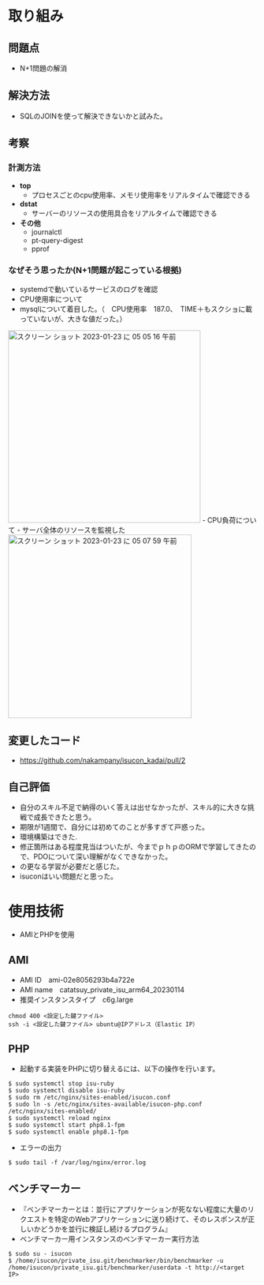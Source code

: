 # 取り組み
## 問題点
- N+1問題の解消
## 解決方法
- SQLのJOINを使って解決できないかと試みた。
## 考察
### 計測方法
- **top**
  - プロセスごとのcpu使用率、メモリ使用率をリアルタイムで確認できる
- **dstat**
  - サーバーのリソースの使用具合をリアルタイムで確認できる
- **その他**
  - journalctl
  - pt-query-digest
  - pprof
### なぜそう思ったか(N+1問題が起こっている根拠)
- systemdで動いているサービスのログを確認
- CPU使用率について
- mysqlについて着目した。（　CPU使用率　187.0、　TIME＋もスクショに載っていないが、大きな値だった。）　　
<img width="390" alt="スクリーン ショット 2023-01-23 に 05 05 16 午前" src="https://user-images.githubusercontent.com/103278404/214067981-0f5624fa-9af9-47dc-bd53-167e963a94a8.png">
- CPU負荷について
- サーバ全体のリソースを監視した
<img width="372" alt="スクリーン ショット 2023-01-23 に 05 07 59 午前" src="https://user-images.githubusercontent.com/103278404/214067485-f4232779-f35f-43b5-b2d6-ab0bb5218867.png">

## 変更したコード
- https://github.com/nakampany/isucon_kadai/pull/2

## 自己評価
- 自分のスキル不足で納得のいく答えは出せなかったが、スキル的に大きな挑戦で成長できたと思う。 
- 期限が1週間で、自分には初めてのことが多すぎて戸惑った。
- 環境構築はできた.
- 修正箇所はある程度見当はついたが、今までｐｈｐのORMで学習してきたので、PDOについて深い理解がなくできなかった。
- の更なる学習が必要だと感じた。
- isuconはいい問題だと思った。

# 使用技術
- AMIとPHPを使用
## AMI
- AMI ID　ami-02e8056293b4a722e
- AMI name　catatsuy_private_isu_arm64_20230114
- 推奨インスタンスタイプ　c6g.large

```
chmod 400 <設定した鍵ファイル>
ssh -i <設定した鍵ファイル> ubuntu@IPアドレス（Elastic IP）
```
## PHP

- 起動する実装をPHPに切り替えるには、以下の操作を行います。

```
$ sudo systemctl stop isu-ruby
$ sudo systemctl disable isu-ruby
$ sudo rm /etc/nginx/sites-enabled/isucon.conf
$ sudo ln -s /etc/nginx/sites-available/isucon-php.conf /etc/nginx/sites-enabled/
$ sudo systemctl reload nginx
$ sudo systemctl start php8.1-fpm
$ sudo systemctl enable php8.1-fpm
```

- エラーの出力
```
$ sudo tail -f /var/log/nginx/error.log
```

## ベンチマーカー
- 『ベンチマーカーとは：並行にアプリケーションが死なない程度に大量のリクエストを特定のWebアプリケーションに送り続けて、そのレスポンスが正しいかどうかを並行に検証し続けるプログラム』
- ベンチマーカー用インスタンスのベンチマーカー実行方法
```
$ sudo su - isucon
$ /home/isucon/private_isu.git/benchmarker/bin/benchmarker -u /home/isucon/private_isu.git/benchmarker/userdata -t http://<target IP>
```
